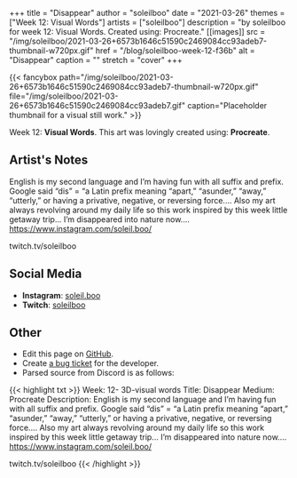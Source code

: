 +++
title =       "Disappear"
author =      "soleilboo"
date =        "2021-03-26"
themes =      ["Week 12: Visual Words"]
artists =     ["soleilboo"]
description = "by soleilboo for week 12: Visual Words. Created using: Procreate."
[[images]]
      src = "/img/soleilboo/2021-03-26+6573b1646c51590c2469084cc93adeb7-thumbnail-w720px.gif"
      href = "/blog/soleilboo-week-12-f36b"
      alt = "Disappear"
      caption = ""
      stretch = "cover"
+++

{{< fancybox path="/img/soleilboo/2021-03-26+6573b1646c51590c2469084cc93adeb7-thumbnail-w720px.gif" file="/img/soleilboo/2021-03-26+6573b1646c51590c2469084cc93adeb7.gif" caption="Placeholder thumbnail for a visual still work." >}}


Week 12: **Visual Words**. This art was lovingly created using: **Procreate**.

## Artist's Notes

English is my second language and I’m having fun with all suffix and prefix. Google said “dis” =  “a Latin prefix meaning “apart,” “asunder,” “away,” “utterly,” or having a privative, negative, or reversing force.... Also my art always revolving around my daily life so this work inspired by this week little getaway trip... I’m disappeared into nature now....
https://www.instagram.com/soleil.boo/

twitch.tv/soleilboo

## Social Media

- **Instagram**: <a href='https://instagram.com/soleil.boo' target='_blank'>soleil.boo</a>
- **Twitch**: <a href='https://twitch.tv/soleilboo' target='_blank'>soleilboo</a>

## Other

- Edit this page on [GitHub](https://github.com/teaminkling/web-refresh/edit/main/content/blog/soleilboo-week-12-f36b.md).
- Create [a bug ticket](https://github.com/teaminkling/web-refresh/issues/new?assignees=&labels=bug&template=problem-report.md&title=) for the developer.
- Parsed source from Discord is as follows:

{{< highlight txt >}}
Week: 12- 3D-visual words
Title: Disappear
Medium: Procreate 
Description: English is my second language and I’m having fun with all suffix and prefix. Google said “dis” =  “a Latin prefix meaning “apart,” “asunder,” “away,” “utterly,” or having a privative, negative, or reversing force.... Also my art always revolving around my daily life so this work inspired by this week little getaway trip... I’m disappeared into nature now....
https://www.instagram.com/soleil.boo/

twitch.tv/soleilboo
{{< /highlight >}}